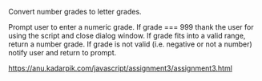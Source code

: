 Convert number grades to letter grades. 

Prompt user to enter a numeric grade. 
If grade === 999 thank the user for using the script and close dialog window.
If grade fits into a valid range, return a number grade.
If grade is not valid (i.e. negative or not a number) notify user and return to prompt.

https://anu.kadarpik.com/javascript/assignment3/assignment3.html
